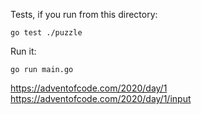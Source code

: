 Tests, if you run from this directory:

```
go test ./puzzle
```

Run it:

```
go run main.go
```


https://adventofcode.com/2020/day/1
https://adventofcode.com/2020/day/1/input
